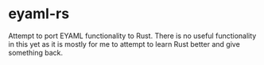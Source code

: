 # eyaml-rs
Attempt to port EYAML functionality to Rust. There is no useful functionality in this yet as it is mostly for me to attempt to learn Rust better and give something back.
